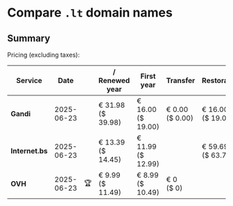 # Compare `.lt` domain names

## Summary

Pricing (excluding taxes):

| Service | Date |  | / Renewed year | First year | Transfer | Restoration |
|--|--|--|--|--|--|--|
| **Gandi** | 2025-06-23 |  | € 31.98<br>($ 39.98) | € 16.00<br>($ 19.00) | € 0.00<br>($ 0.00) | € 16.00<br>($ 19.00) |
| **Internet.bs** | 2025-06-23 |  | € 13.39<br>($ 14.45) | € 11.99<br>($ 12.99) |  | € 59.69<br>($ 63.75) |
| **OVH** | 2025-06-23 | 🏆 | € 9.99<br>($ 11.49) | € 8.99<br>($ 10.49) | € 0<br>($ 0) |  |
